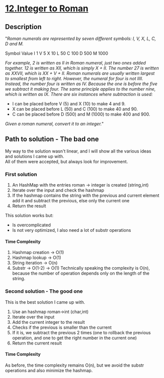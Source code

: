 # [12.Integer to Roman](https://leetcode.com/problems/roman-to-integer)
## Description
"*Roman numerals are represented by seven different symbols: I, V, X, L, C, D and M.*

Symbol       Value
I             1
V             5
X             10
L             50
C             100
D             500
M             1000

*For example, 2 is written as II in Roman numeral, just two ones added together. 12 is written as XII, which is simply X + II. The number 27 is written as XXVII, which is XX + V + II.
Roman numerals are usually written largest to smallest from left to right. However, the numeral for four is not IIII. Instead, the number four is written as IV. Because the one is before the five we subtract it making four. The same principle applies to the number nine, which is written as IX. There are six instances where subtraction is used:*
- I can be placed before V (5) and X (10) to make 4 and 9. 
- X can be placed before L (50) and C (100) to make 40 and 90. 
- C can be placed before D (500) and M (1000) to make 400 and 900.

*Given a roman numeral, convert it to an integer.*"

## Path to solution - The bad one
My way to the solution wasn't linear, and I will show all the various ideas and solutions I came up with.  
All of them were accepted, but always look for improvement.
### First solution
1. An HashMap with the entries roman -> integer is created (string,int)
2. Iterate over the input and check the hashmap
3. If the hashmap contains the string with the previous and current element add it and subtract the previous, else only the current one
4. Return the result

This solution works but:
- Is overcomplicated
- Is not very optimized, I also need a lot of substr operations

#### Time Complexity
1. Hashmap creation -> O(1)
2. Hashmap lookup -> O(1)
3. String iteration -> O(n)
4. Substr -> O(1-2) -> O(1)
Technically speaking the complexity is O(n), because the number of operation depends only on the length of the string.

### Second solution - The good one
This is the best solution I came up with.
1. Use an hashmap roman->int (char,int)
2. Iterate over the input
2. Add the current integer to the result
3. Checks if the previous is smaller than the current
4. If it is, we subtract the previous 2 times (one to rollback the previous operation, and one to get the right number in the current one)
5. Return the current result

#### Time Complexity
As before, the time complexity remains O(n), but we avoid the substr operations and also minimize the hashmap.
